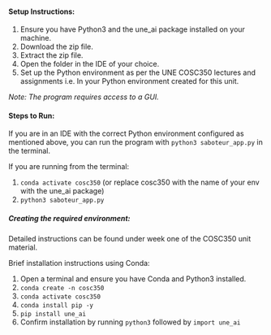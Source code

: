 #### Setup Instructions:
1. Ensure you have Python3 and the une_ai package installed on your machine.
2. Download the zip file.
2. Extract the zip file.
3. Open the folder in the IDE of your choice.
4. Set up the Python environment as per the UNE COSC350 lectures and assignments
i.e. In your Python environment created for this unit.

*Note: The program requires access to a GUI.*

#### Steps to Run:
If you are in an IDE with the correct Python environment configured as mentioned above, you can run 
the program with `python3 saboteur_app.py` in the terminal.

If you are running from the terminal:
1. `conda activate cosc350` (or replace cosc350 with the name of your env with the une_ai package)
2. `python3 saboteur_app.py`


##### Creating the required environment:
Detailed instructions can be found under week one of the COSC350 unit material.

Brief installation instructions using Conda:
1. Open a terminal and ensure you have Conda and Python3 installed.
2. `conda create -n cosc350`
3. `conda activate cosc350`
4. `conda install pip -y`
5. `pip install une_ai`
6. Confirm installation by running `python3` followed by `import une_ai`
